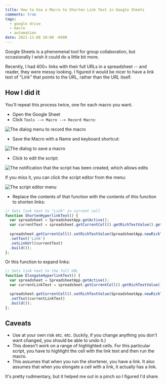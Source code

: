 ```yaml
---
title: How to Use a Macro to Shorten Link Text in Google Sheets
comments: true
tags:
  - google drive
  - macro
  - automation
date: 2021-11-08 10:00 -0400
---
```

Google Sheets is a phenomenal tool for group collaboration, but occasionally I wish it could do a little bit more.

Recently, I had 400+ links with their full URLs in a spreadsheet -- and reader, they were messy looking. I figured it would be nicer to have a link text of "Link" that points to the URL, rather than the URL itself.

## How I did it

You'll repeat this process twice, one for each macro you want.

* Open the Google Sheet
* Click `Tools --> Macro --> Record Macro`:

![The dialog menu to record the macro]({{site.post-images}}/2021-google-sheet-macro/01_RecordMacro.png)

* Save the Macro with a Name and keyboard shortcut:

![The dialog to save a macro]({{site.post-images}}/2021-google-sheet-macro/02_SaveMacroWithShortcut.png)

* Click to edit the script:

![The notification that the script has been created, which allows edits]({{site.post-images}}/2021-google-sheet-macro/03_EditScript.png)

If you miss it, you can click the script editor from the menu:

![The script editor menu]({{site.post-images}}/2021-google-sheet-macro/03b_ScriptEditor.png)

* Replace the contents of that function with the contents of this function to shorten links:

```js
// Sets link text to "Link" in current cell
function ShortenHyperlinkText() {
  var spreadsheet = SpreadsheetApp.getActive();
  var currentText = spreadsheet.getCurrentCell().getRichTextValue().getText();
  
  spreadsheet.getCurrentCell().setRichTextValue(SpreadsheetApp.newRichTextValue()
  .setText('Link')
  .setLinkUrl(currentText)
  .build());
};
```

Or this function to expand links:

```js
// Sets link text to the full URL
function ElongateHyperlinkText() {
  var spreadsheet = SpreadsheetApp.getActive();
  var currentLinkText = spreadsheet.getCurrentCell().getRichTextValue().getLinkUrl();

  spreadsheet.getCurrentCell().setRichTextValue(SpreadsheetApp.newRichTextValue()
  .setText(currentLinkText)
  .build());
};
```

## Caveats

* Use at your own risk etc. etc. (luckily, if you change anything you don't want changed, you should be able to undo it.)
* This doesn't work on a range of highlighted cells. For this particular script, you have to highlight the cell with the link text and then run the macro.
* This assumes that when you run the shortener, you have a link. It also assumes that when you elongate a cell with a link, it actually has a link.

It's pretty rudimentary, but it helped me out in a pinch so I figured I'd share.
